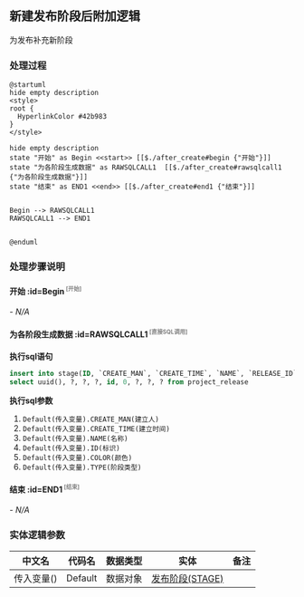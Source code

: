 ## 新建发布阶段后附加逻辑 <!-- {docsify-ignore-all} -->

   为发布补充新阶段

### 处理过程

```plantuml
@startuml
hide empty description
<style>
root {
  HyperlinkColor #42b983
}
</style>

hide empty description
state "开始" as Begin <<start>> [[$./after_create#begin {"开始"}]]
state "为各阶段生成数据" as RAWSQLCALL1  [[$./after_create#rawsqlcall1 {"为各阶段生成数据"}]]
state "结束" as END1 <<end>> [[$./after_create#end1 {"结束"}]]


Begin --> RAWSQLCALL1
RAWSQLCALL1 --> END1


@enduml
```


### 处理步骤说明

#### 开始 :id=Begin<sup class="footnote-symbol"> <font color=gray size=1>[开始]</font></sup>



*- N/A*
#### 为各阶段生成数据 :id=RAWSQLCALL1<sup class="footnote-symbol"> <font color=gray size=1>[直接SQL调用]</font></sup>



<p class="panel-title"><b>执行sql语句</b></p>

```sql
insert into stage(ID, `CREATE_MAN`, `CREATE_TIME`, `NAME`, `RELEASE_ID`, `IS_CURRENT`, `PID`, `COLOR`, `TYPE`)
select uuid(), ?, ?, ?, id, 0, ?, ?, ? from project_release
```

<p class="panel-title"><b>执行sql参数</b></p>

1. `Default(传入变量).CREATE_MAN(建立人)`
2. `Default(传入变量).CREATE_TIME(建立时间)`
3. `Default(传入变量).NAME(名称)`
4. `Default(传入变量).ID(标识)`
5. `Default(传入变量).COLOR(颜色)`
6. `Default(传入变量).TYPE(阶段类型)`


#### 结束 :id=END1<sup class="footnote-symbol"> <font color=gray size=1>[结束]</font></sup>



*- N/A*



### 实体逻辑参数

|    中文名   |    代码名    |  数据类型    |  实体   |备注 |
| --------| --------| -------- | -------- | --------   |
|传入变量(<i class="fa fa-check"/></i>)|Default|数据对象|[发布阶段(STAGE)](module/ProjMgmt/stage.md)||

